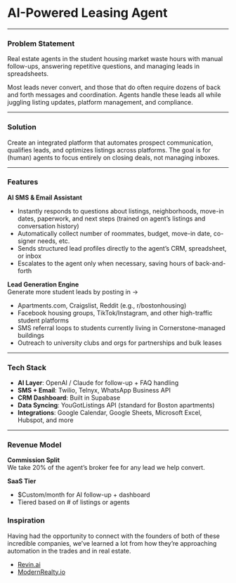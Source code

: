 # AI-Powered Leasing Agent

---

### Problem Statement 

Real estate agents in the student housing market waste hours with manual follow-ups, answering repetitive questions, and managing leads in spreadsheets.

Most leads never convert, and those that do often require dozens of back and forth messages and coordination. Agents handle these leads all while juggling listing updates, platform management, and compliance.

---

### Solution

Create an integrated platform that automates prospect communication, qualifies leads, and optimizes listings across platforms. The goal is for (human) agents to focus entirely on closing deals, not managing inboxes.

---

### Features

**AI SMS & Email Assistant**  
- Instantly responds to questions about listings, neighborhoods, move-in dates, paperwork, and next steps (trained on agent’s listings and conversation history)  
- Automatically collect number of roommates, budget, move-in date, co-signer needs, etc.  
- Sends structured lead profiles directly to the agent’s CRM, spreadsheet, or inbox  
- Escalates to the agent only when necessary, saving hours of back-and-forth  

**Lead Generation Engine**  
Generate more student leads by posting in →  
- Apartments.com, Craigslist, Reddit (e.g., r/bostonhousing)  
- Facebook housing groups, TikTok/Instagram, and other high-traffic student platforms  
- SMS referral loops to students currently living in Cornerstone-managed buildings  
- Outreach to university clubs and orgs for partnerships and bulk leases  

---

### Tech Stack

- **AI Layer**: OpenAI / Claude for follow-up + FAQ handling  
- **SMS + Email**: Twilio, Telnyx, WhatsApp Business API  
- **CRM Dashboard**: Built in Supabase  
- **Data Syncing**: YouGotListings API (standard for Boston apartments) 
- **Integrations**: Google Calendar, Google Sheets, Microsoft Excel, Hubspot, and more 

---

### Revenue Model

**Commission Split**  
We take 20% of the agent’s broker fee for any lead we help convert.

**SaaS Tier**
- $Custom/month for AI follow-up + dashboard  
- Tiered based on # of listings or agents

### Inspiration
Having had the opportunity to connect with the founders of both of these incredible companies, we’ve learned a lot from how they’re approaching automation in the trades and in real estate.
- [Revin.ai](https://www.revin.ai/)  
- [ModernRealty.io](https://www.modernrealty.io/)
